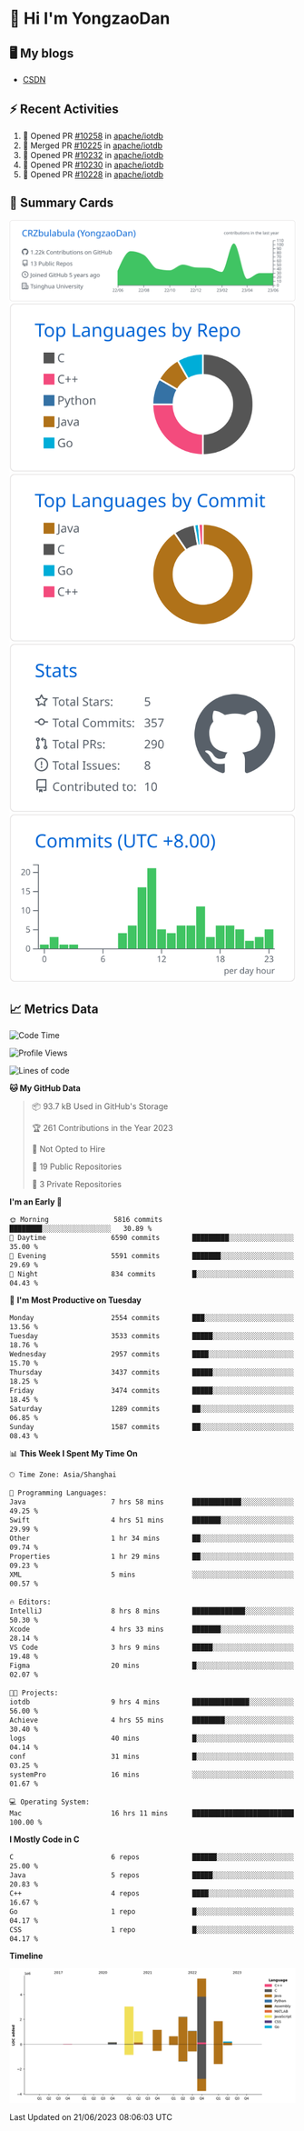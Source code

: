 # 👋 Hi I'm YongzaoDan

## 🖥 My blogs
  + [CSDN](https://blog.csdn.net/CRZbulabula?type=blog)

## ⚡ Recent Activities
<!--START_SECTION:activity-->
1. 💪 Opened PR [#10258](https://github.com/apache/iotdb/pull/10258) in [apache/iotdb](https://github.com/apache/iotdb)
2. 🎉 Merged PR [#10225](https://github.com/apache/iotdb/pull/10225) in [apache/iotdb](https://github.com/apache/iotdb)
3. 💪 Opened PR [#10232](https://github.com/apache/iotdb/pull/10232) in [apache/iotdb](https://github.com/apache/iotdb)
4. 💪 Opened PR [#10230](https://github.com/apache/iotdb/pull/10230) in [apache/iotdb](https://github.com/apache/iotdb)
5. 💪 Opened PR [#10228](https://github.com/apache/iotdb/pull/10228) in [apache/iotdb](https://github.com/apache/iotdb)
<!--END_SECTION:activity-->

## 🎑 Summary Cards

[![](https://raw.githubusercontent.com/CRZbulabula/CRZbulabula/main/profile-summary-card-output/github/0-profile-details.svg)](https://github.com/vn7n24fzkq/github-profile-summary-cards)
[![](https://raw.githubusercontent.com/CRZbulabula/CRZbulabula/main/profile-summary-card-output/github/1-repos-per-language.svg)](https://github.com/vn7n24fzkq/github-profile-summary-cards) [![](https://raw.githubusercontent.com/CRZbulabula/CRZbulabula/main/profile-summary-card-output/github/2-most-commit-language.svg)](https://github.com/vn7n24fzkq/github-profile-summary-cards)
[![](https://raw.githubusercontent.com/CRZbulabula/CRZbulabula/main/profile-summary-card-output/github/3-stats.svg)](https://github.com/vn7n24fzkq/github-profile-summary-cards) [![](https://raw.githubusercontent.com/CRZbulabula/CRZbulabula/main/profile-summary-card-output/github/4-productive-time.svg)](https://github.com/vn7n24fzkq/github-profile-summary-cards)

## 📈 Metrics Data

<!--START_SECTION:waka-->
![Code Time](http://img.shields.io/badge/Code%20Time-201%20hrs%2035%20mins-blue)

![Profile Views](http://img.shields.io/badge/Profile%20Views-0-blue)

![Lines of code](https://img.shields.io/badge/From%20Hello%20World%20I%27ve%20Written-16.6%20million%20lines%20of%20code-blue)

**🐱 My GitHub Data** 

> 📦 93.7 kB Used in GitHub's Storage 
 > 
> 🏆 261 Contributions in the Year 2023
 > 
> 🚫 Not Opted to Hire
 > 
> 📜 19 Public Repositories 
 > 
> 🔑 3 Private Repositories 
 > 
**I'm an Early 🐤** 

```text
🌞 Morning                5816 commits        ████████░░░░░░░░░░░░░░░░░   30.89 % 
🌆 Daytime                6590 commits        █████████░░░░░░░░░░░░░░░░   35.00 % 
🌃 Evening                5591 commits        ███████░░░░░░░░░░░░░░░░░░   29.69 % 
🌙 Night                  834 commits         █░░░░░░░░░░░░░░░░░░░░░░░░   04.43 % 
```
📅 **I'm Most Productive on Tuesday** 

```text
Monday                   2554 commits        ███░░░░░░░░░░░░░░░░░░░░░░   13.56 % 
Tuesday                  3533 commits        █████░░░░░░░░░░░░░░░░░░░░   18.76 % 
Wednesday                2957 commits        ████░░░░░░░░░░░░░░░░░░░░░   15.70 % 
Thursday                 3437 commits        █████░░░░░░░░░░░░░░░░░░░░   18.25 % 
Friday                   3474 commits        █████░░░░░░░░░░░░░░░░░░░░   18.45 % 
Saturday                 1289 commits        ██░░░░░░░░░░░░░░░░░░░░░░░   06.85 % 
Sunday                   1587 commits        ██░░░░░░░░░░░░░░░░░░░░░░░   08.43 % 
```


📊 **This Week I Spent My Time On** 

```text
🕑︎ Time Zone: Asia/Shanghai

💬 Programming Languages: 
Java                     7 hrs 58 mins       ████████████░░░░░░░░░░░░░   49.25 % 
Swift                    4 hrs 51 mins       ███████░░░░░░░░░░░░░░░░░░   29.99 % 
Other                    1 hr 34 mins        ██░░░░░░░░░░░░░░░░░░░░░░░   09.74 % 
Properties               1 hr 29 mins        ██░░░░░░░░░░░░░░░░░░░░░░░   09.23 % 
XML                      5 mins              ░░░░░░░░░░░░░░░░░░░░░░░░░   00.57 % 

🔥 Editors: 
IntelliJ                 8 hrs 8 mins        █████████████░░░░░░░░░░░░   50.30 % 
Xcode                    4 hrs 33 mins       ███████░░░░░░░░░░░░░░░░░░   28.14 % 
VS Code                  3 hrs 9 mins        █████░░░░░░░░░░░░░░░░░░░░   19.48 % 
Figma                    20 mins             █░░░░░░░░░░░░░░░░░░░░░░░░   02.07 % 

🐱‍💻 Projects: 
iotdb                    9 hrs 4 mins        ██████████████░░░░░░░░░░░   56.00 % 
Achieve                  4 hrs 55 mins       ████████░░░░░░░░░░░░░░░░░   30.40 % 
logs                     40 mins             █░░░░░░░░░░░░░░░░░░░░░░░░   04.14 % 
conf                     31 mins             █░░░░░░░░░░░░░░░░░░░░░░░░   03.25 % 
systemPro                16 mins             ░░░░░░░░░░░░░░░░░░░░░░░░░   01.67 % 

💻 Operating System: 
Mac                      16 hrs 11 mins      █████████████████████████   100.00 % 
```

**I Mostly Code in C** 

```text
C                        6 repos             ██████░░░░░░░░░░░░░░░░░░░   25.00 % 
Java                     5 repos             █████░░░░░░░░░░░░░░░░░░░░   20.83 % 
C++                      4 repos             ████░░░░░░░░░░░░░░░░░░░░░   16.67 % 
Go                       1 repo              █░░░░░░░░░░░░░░░░░░░░░░░░   04.17 % 
CSS                      1 repo              █░░░░░░░░░░░░░░░░░░░░░░░░   04.17 % 
```



**Timeline**

![Lines of Code chart](https://raw.githubusercontent.com/CRZbulabula/CRZbulabula/main/assets/bar_graph.png)


 Last Updated on 21/06/2023 08:06:03 UTC
<!--END_SECTION:waka-->

